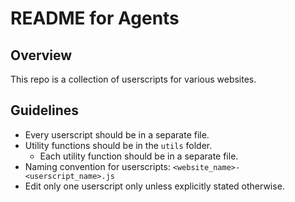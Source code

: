 # README for Agents

## Overview

This repo is a collection of userscripts for various websites.

## Guidelines

- Every userscript should be in a separate file.
- Utility functions should be in the `utils` folder.
  - Each utility function should be in a separate file.
- Naming convention for userscripts: `<website_name>-<userscript_name>.js`
- Edit only one userscript only unless explicitly stated otherwise.

